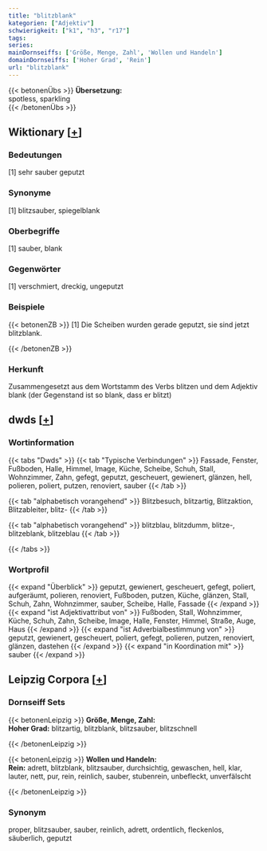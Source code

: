 ```yaml
---
title: "blitzblank"
kategorien: ["Adjektiv"]
schwierigkeit: ["k1", "h3", "r17"]
tags:
series:
mainDornseiffs: ['Größe, Menge, Zahl', 'Wollen und Handeln']
domainDornseiffs: ['Hoher Grad', 'Rein']
url: "blitzblank"
---
```


{{< betonenÜbs >}}
**Übersetzung:**  
spotless, sparkling  
{{< /betonenÜbs >}}

## Wiktionary [[+](https://de.wiktionary.org/wiki/blitzblank)]

### Bedeutungen
[1] sehr sauber geputzt  

### Synonyme
[1] blitzsauber, spiegelblank  

### Oberbegriffe
[1] sauber, blank  

### Gegenwörter
[1] verschmiert, dreckig, ungeputzt  

### Beispiele
{{< betonenZB >}}
[1] Die Scheiben wurden gerade geputzt, sie sind jetzt blitzblank.  

{{< /betonenZB >}}
### Herkunft
Zusammengesetzt aus dem Wortstamm des Verbs blitzen und dem Adjektiv blank (der Gegenstand ist so blank, dass er blitzt)  



## dwds [[+](https://www.dwds.de/wb/blitzblank)]

### Wortinformation
{{< tabs "Dwds" >}}
{{< tab "Typische Verbindungen" >}}
Fassade, Fenster, Fußboden, Halle, Himmel, Image, Küche, Scheibe, Schuh, Stall, Wohnzimmer, Zahn, gefegt, geputzt, gescheuert, gewienert, glänzen, hell, polieren, poliert, putzen, renoviert, sauber
{{< /tab >}}

{{< tab "alphabetisch vorangehend" >}}
Blitzbesuch, blitzartig, Blitzaktion, Blitzableiter, blitz-
{{< /tab >}}

{{< tab "alphabetisch vorangehend" >}}
blitzblau, blitzdumm, blitze-, blitzeblank, blitzeblau
{{< /tab >}}

{{< /tabs >}}

### Wortprofil
{{< expand "Überblick" >}} geputzt, gewienert, gescheuert, gefegt, poliert, aufgeräumt, polieren, renoviert, Fußboden, putzen, Küche, glänzen, Stall, Schuh, Zahn, Wohnzimmer, sauber, Scheibe, Halle, Fassade {{< /expand >}}
{{< expand "ist Adjektivattribut von" >}} Fußboden, Stall, Wohnzimmer, Küche, Schuh, Zahn, Scheibe, Image, Halle, Fenster, Himmel, Straße, Auge, Haus {{< /expand >}}
{{< expand "ist Adverbialbestimmung von" >}} geputzt, gewienert, gescheuert, poliert, gefegt, polieren, putzen, renoviert, glänzen, dastehen {{< /expand >}}
{{< expand "in Koordination mit" >}} sauber {{< /expand >}}

## Leipzig Corpora [[+](https://corpora.uni-leipzig.de/en/res?word=blitzblank&corpusId=deu_newscrawl-public_2018)]

### Dornseiff Sets
{{< betonenLeipzig >}}
**Größe, Menge, Zahl:**  
**Hoher Grad:** blitzartig, blitzblank, blitzsauber, blitzschnell  

{{< /betonenLeipzig >}}


{{< betonenLeipzig >}}
**Wollen und Handeln:**  
**Rein:** adrett, blitzblank, blitzsauber, durchsichtig, gewaschen, hell, klar, lauter, nett, pur, rein, reinlich, sauber, stubenrein, unbefleckt, unverfälscht  

{{< /betonenLeipzig >}}

### Synonym
proper, blitzsauber, sauber, reinlich, adrett, ordentlich, fleckenlos, säuberlich, geputzt

